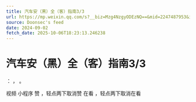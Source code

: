 ```yaml
---
title: 汽车安（黑）全（客）指南3/3
url: https://mp.weixin.qq.com/s?__biz=Mzg4NzgyODEzNQ==&mid=2247487953&idx=1&sn=30c261e9b79f745a88516d14988cf749
source: Doonsec's feed
date: 2024-09-02
fetch_date: 2025-10-06T18:23:13.246238
---
```


# 汽车安（黑）全（客）指南3/3

：
，
。

视频
小程序
赞
，轻点两下取消赞
在看
，轻点两下取消在看